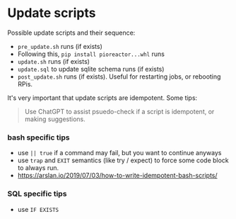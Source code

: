 # Update scripts

Possible update scripts and their sequence:
- `pre_update.sh` runs (if exists)
- Following this, `pip install pioreactor...whl` runs
- `update.sh` runs (if exists)
- `update.sql` to update sqlite schema runs (if exists)
- `post_update.sh` runs (if exists). Useful for restarting jobs, or rebooting RPis.



It's very important that update scripts are idempotent. Some tips:

> Use ChatGPT to assist psuedo-check if a script is idempotent, or making suggestions.

### bash specific tips
 - use `|| true` if a command may fail, but you want to continue anyways
 - use `trap` and `EXIT` semantics (like try / expect) to force some code block to always run.
 - https://arslan.io/2019/07/03/how-to-write-idempotent-bash-scripts/


### SQL specific tips
 - use `IF EXISTS`
